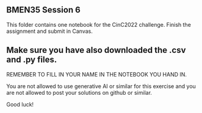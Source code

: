 ## BMEN35 Session 6
This folder contains one notebook for the CinC2022 challenge. Finish the assignment and submit in Canvas.

## Make sure you have also downloaded the .csv and .py files.

REMEMBER TO FILL IN YOUR NAME IN THE NOTEBOOK YOU HAND IN.

You are not allowed to use generative AI or similar for this exercise and you are not allowed to post your solutions on github or similar.

Good luck!

